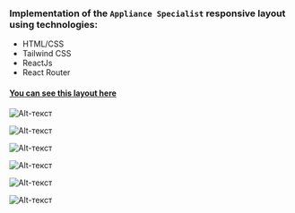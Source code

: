 ###  Implementation of the `Appliance Specialist` responsive layout using technologies:
- HTML/CSS
- Tailwind CSS
- ReactJs
- React Router

#### [You can see this layout here](https://appliance-specialist-layout.vercel.app/)

![Alt-текст](./src/assets/images/mainPage_screenshot.png)

![Alt-текст](./src/assets/images/aboutPage_screenshot.png)

![Alt-текст](./src/assets/images/servicesPage_screenshot.png)

![Alt-текст](./src/assets/images/reviewsPage_screenshot.png)

![Alt-текст](./src/assets/images/tipsPage_screenshot.png)

![Alt-текст](./src/assets/images/contactsPage_screenshot.png)